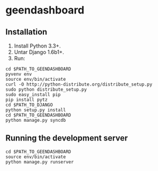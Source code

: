 geendashboard
=============


Installation
------------

1. Install Python 3.3+.
2. Untar Django 1.6b1+.
3. Run:

```
cd $PATH_TO_GEENDASHBOARD
pyvenv env
source env/bin/activate
curl -O http://python-distribute.org/distribute_setup.py
sudo python distribute_setup.py
sudo easy_install pip
pip install pytz
cd $PATH_TO_DJANGO
python setup.py install
cd $PATH_TO_GEENDASHBOARD
python manage.py syncdb
```


Running the development server
------------------------------

```
cd $PATH_TO_GEENDASHBOARD
source env/bin/activate
python manage.py runserver
```
